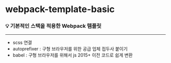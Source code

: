 # webpack-template-basic
### 💡 기본적인 스택을 적용한 Webpack 템플릿
---
- scss 연결
- autoprefixer : 구형 브라우저를 위한 공급 업체 접두사 붙이기
- babel : 구형 브라우저를 위해서 js 2015+ 이전 코드로 쉽게 변환 
